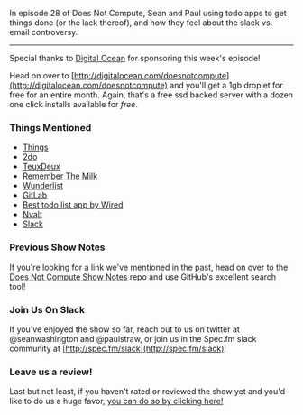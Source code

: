 In episode 28 of Does Not Compute, Sean and Paul using todo apps to get things done (or the lack thereof), and how they feel about the slack vs. email controversy.

---

Special thanks to [Digital Ocean](http://digitalocean.com/doesnotcompute) for sponsoring this week's episode!

Head on over to [http://digitalocean.com/doesnotcompute](http://digitalocean.com/doesnotcompute) and you'll get a 1gb droplet for free for an entire month. Again, that's a free ssd backed server with a dozen one click installs available for _free_.

### Things Mentioned

* [Things](https://culturedcode.com/things/)
* [2do](http://www.2doapp.com/)
* [TeuxDeux](https://teuxdeux.com/)
* [Remember The Milk](https://www.rememberthemilk.com/)
* [Wunderlist](https://www.wunderlist.com/)
* [GitLab](https://about.gitlab.com/)
* [Best todo list app by Wired](http://www.wired.com/2016/03/best-to-do-list-app/)
* [Nvalt](http://brettterpstra.com/projects/nvalt/)
* [Slack](https://slack.com/)

### Previous Show Notes

If you're looking for a link we've mentioned in the past, head on over to the [Does Not Compute Show Notes](https://github.com/seanwash/dnccast-show-notes) repo and use GitHub's excellent search tool!

### Join Us On Slack

If you've enjoyed the show so far, reach out to us on twitter at @seanwashington and @paulstraw, or join us in the Spec.fm slack community at [http://spec.fm/slack](http://spec.fm/slack)!

### Leave us a review!

Last but not least, if you haven't rated or reviewed the show yet and you'd like to do us a huge favor, [you can do so by clicking here!](https://itunes.apple.com/us/podcast/does-not-compute/id1048731980?mt=2)
